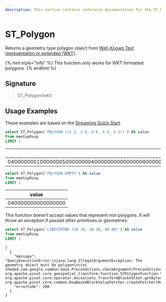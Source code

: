 ```yaml
---
description: This section contains reference documentation for the ST_Polygon function.
---
```


# ST_Polygon

Returns a geometry type polygon object from [Well-Known Text representation or extended (WKT)](https://en.wikipedia.org/wiki/Well-known\_text\_representation\_of\_geometry). 


{% hint style="info" %}
This function only works for WKT formatted polygons. 
{% endhint %}

## Signature

> ST_Polygon(wkt)

## Usage Examples

These examples are based on the [Streaming Quick Start](../../basics/getting-started/quick-start.md#streaming).

```sql
select ST_Polygon('POLYGON ((2 2, 2 6, 6 6, 6 2, 2 2))') AS value
from meetupRsvp 
LIMIT 1
```

| value | 
| ------------- | 
|040000000100000005000000004000000000000000400000000000000040000000000000004018000000000000401800000000000040180000000000004018000000000000400000000000000040000000000000004000000000000000 | 


```sql
select ST_Polygon('POLYGON EMPTY') AS value
from meetupRsvp 
LIMIT 1
```

| value | 
| ------------- | 
|040000000000000000 | 

This function doesn't accept values that represent non polygons.
It will throw an exception if passed other primitives or geometries:

```sql
select ST_Polygon('LINESTRING (30 10, 10 30, 40 40)') AS value
from meetupRsvp 
LIMIT 1
```

```text
[
  {
    "message": "QueryExecutionError:\njava.lang.IllegalArgumentException: The geometry object must be polygon\n\tat shaded.com.google.common.base.Preconditions.checkArgument(Preconditions.java:122)\n\tat org.apache.pinot.core.geospatial.transform.function.StPolygonFunction.transformToBytesValuesSV(StPolygonFunction.java:58)\n\tat org.apache.pinot.core.operator.docvalsets.TransformBlockValSet.getBytesValuesSV(TransformBlockValSet.java:95)\n\tat org.apache.pinot.core.common.RowBasedBlockValueFetcher.createFetcher(RowBasedBlockValueFetcher.java:66)",
    "errorCode": 200
  }
]
```